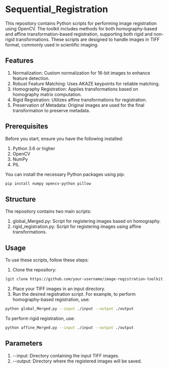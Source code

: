 # Sequential_Registration
 
This repository contains Python scripts for performing image registration using OpenCV. The toolkit includes methods for both homography-based and affine transformation-based registration, supporting both rigid and non-rigid transformations. These scripts are designed to handle images in TIFF format, commonly used in scientific imaging.

## Features
1. Normalization: Custom normalization for 16-bit images to enhance feature detection.
2. Robust Feature Matching: Uses AKAZE keypoints for reliable matching.
3. Homography Registration: Applies transformations based on homography matrix computation.
4. Rigid Registration: Utilizes affine transformations for registration.
5. Preservation of Metadata: Original images are used for the final transformation to preserve metadata.

## Prerequisites
Before you start, ensure you have the following installed:
1. Python 3.6 or higher
2. OpenCV
3. NumPy
4. PIL

You can install the necessary Python packages using pip:

```bash
pip install numpy opencv-python pillow
```

## Structure
The repository contains two main scripts:
1. global_Merged.py: Script for registering images based on homography.
2. rigid_registration.py: Script for registering images using affine transformations.

## Usage
To use these scripts, follow these steps:
1. Clone the repository:
```bash
[git clone https://github.com/your-username/image-registration-toolkit.git](https://github.com/NabaviLab/Sequential_Registration.git)
```
2. Place your TIFF images in an input directory.
3. Run the desired registration script. For example, to perform homography-based registration, use:
```bash
python global_Merged.py --input ./input --output ./output
```
To perform rigid registration, use:
```bash
python affine_Merged.py --input ./input --output ./output
```
## Parameters
1. --input: Directory containing the input TIFF images.
2. --output: Directory where the registered images will be saved.

